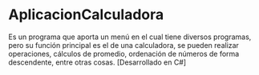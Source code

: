 # AplicacionCalculadora
Es un programa que aporta un menú en el cual tiene diversos programas, pero su función principal es el de una calculadora, se pueden realizar operaciones, cálculos de promedio, ordenación de números de forma descendente, entre otras cosas.  [Desarrollado en C#]
